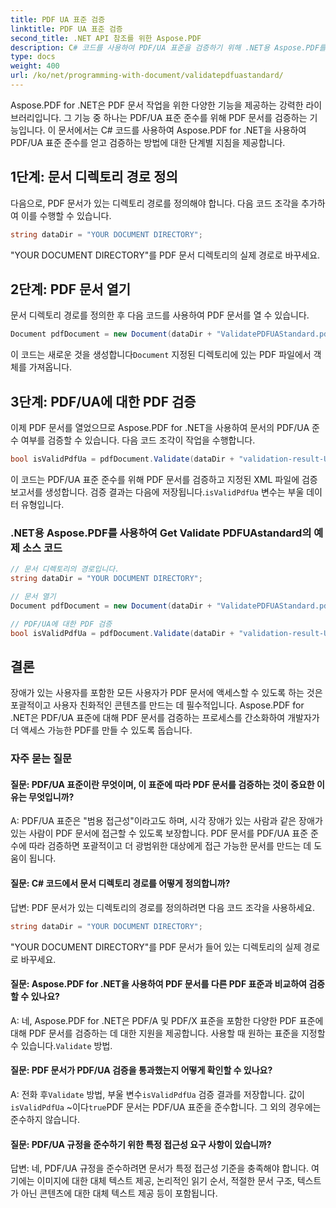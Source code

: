 ```yaml
---
title: PDF UA 표준 검증
linktitle: PDF UA 표준 검증
second_title: .NET API 참조를 위한 Aspose.PDF
description: C# 코드를 사용하여 PDF/UA 표준을 검증하기 위해 .NET용 Aspose.PDF를 사용하는 방법을 알아보세요. 단계별 가이드.
type: docs
weight: 400
url: /ko/net/programming-with-document/validatepdfuastandard/
---
```

Aspose.PDF for .NET은 PDF 문서 작업을 위한 다양한 기능을 제공하는 강력한 라이브러리입니다. 그 기능 중 하나는 PDF/UA 표준 준수를 위해 PDF 문서를 검증하는 기능입니다. 이 문서에서는 C# 코드를 사용하여 Aspose.PDF for .NET을 사용하여 PDF/UA 표준 준수를 얻고 검증하는 방법에 대한 단계별 지침을 제공합니다.

## 1단계: 문서 디렉토리 경로 정의

다음으로, PDF 문서가 있는 디렉토리 경로를 정의해야 합니다. 다음 코드 조각을 추가하여 이를 수행할 수 있습니다.

```csharp
string dataDir = "YOUR DOCUMENT DIRECTORY";
```

"YOUR DOCUMENT DIRECTORY"를 PDF 문서 디렉토리의 실제 경로로 바꾸세요.

## 2단계: PDF 문서 열기

문서 디렉토리 경로를 정의한 후 다음 코드를 사용하여 PDF 문서를 열 수 있습니다.

```csharp
Document pdfDocument = new Document(dataDir + "ValidatePDFUAStandard.pdf");
```

 이 코드는 새로운 것을 생성합니다`Document` 지정된 디렉토리에 있는 PDF 파일에서 객체를 가져옵니다.

## 3단계: PDF/UA에 대한 PDF 검증

이제 PDF 문서를 열었으므로 Aspose.PDF for .NET을 사용하여 문서의 PDF/UA 준수 여부를 검증할 수 있습니다. 다음 코드 조각이 작업을 수행합니다.

```csharp
bool isValidPdfUa = pdfDocument.Validate(dataDir + "validation-result-UA.xml", PdfFormat.PDF_UA_1);
```

 이 코드는 PDF/UA 표준 준수를 위해 PDF 문서를 검증하고 지정된 XML 파일에 검증 보고서를 생성합니다. 검증 결과는 다음에 저장됩니다.`isValidPdfUa` 변수는 부울 데이터 유형입니다.

### .NET용 Aspose.PDF를 사용하여 Get Validate PDFUAstandard의 예제 소스 코드

```csharp
// 문서 디렉토리의 경로입니다.
string dataDir = "YOUR DOCUMENT DIRECTORY";

// 문서 열기
Document pdfDocument = new Document(dataDir + "ValidatePDFUAStandard.pdf");

// PDF/UA에 대한 PDF 검증
bool isValidPdfUa = pdfDocument.Validate(dataDir + "validation-result-UA.xml", PdfFormat.PDF_UA_1); 
```

## 결론

장애가 있는 사용자를 포함한 모든 사용자가 PDF 문서에 액세스할 수 있도록 하는 것은 포괄적이고 사용자 친화적인 콘텐츠를 만드는 데 필수적입니다. Aspose.PDF for .NET은 PDF/UA 표준에 대해 PDF 문서를 검증하는 프로세스를 간소화하여 개발자가 더 액세스 가능한 PDF를 만들 수 있도록 돕습니다.

### 자주 묻는 질문

#### 질문: PDF/UA 표준이란 무엇이며, 이 표준에 따라 PDF 문서를 검증하는 것이 중요한 이유는 무엇입니까?

A: PDF/UA 표준은 "범용 접근성"이라고도 하며, 시각 장애가 있는 사람과 같은 장애가 있는 사람이 PDF 문서에 접근할 수 있도록 보장합니다. PDF 문서를 PDF/UA 표준 준수에 따라 검증하면 포괄적이고 더 광범위한 대상에게 접근 가능한 문서를 만드는 데 도움이 됩니다.

#### 질문: C# 코드에서 문서 디렉토리 경로를 어떻게 정의합니까?

답변: PDF 문서가 있는 디렉토리의 경로를 정의하려면 다음 코드 조각을 사용하세요.

```csharp
string dataDir = "YOUR DOCUMENT DIRECTORY";
```

"YOUR DOCUMENT DIRECTORY"를 PDF 문서가 들어 있는 디렉토리의 실제 경로로 바꾸세요.

#### 질문: Aspose.PDF for .NET을 사용하여 PDF 문서를 다른 PDF 표준과 비교하여 검증할 수 있나요?

 A: 네, Aspose.PDF for .NET은 PDF/A 및 PDF/X 표준을 포함한 다양한 PDF 표준에 대해 PDF 문서를 검증하는 데 대한 지원을 제공합니다. 사용할 때 원하는 표준을 지정할 수 있습니다.`Validate` 방법.

#### 질문: PDF 문서가 PDF/UA 검증을 통과했는지 어떻게 확인할 수 있나요?

 A: 전화 후`Validate` 방법, 부울 변수`isValidPdfUa` 검증 결과를 저장합니다. 값이`isValidPdfUa` ~이다`true`PDF 문서는 PDF/UA 표준을 준수합니다. 그 외의 경우에는 준수하지 않습니다.

#### 질문: PDF/UA 규정을 준수하기 위한 특정 접근성 요구 사항이 있습니까?

답변: 네, PDF/UA 규정을 준수하려면 문서가 특정 접근성 기준을 충족해야 합니다. 여기에는 이미지에 대한 대체 텍스트 제공, 논리적인 읽기 순서, 적절한 문서 구조, 텍스트가 아닌 콘텐츠에 대한 대체 텍스트 제공 등이 포함됩니다.